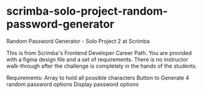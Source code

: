 # scrimba-solo-project-random-password-generator
Random Password Generator - Solo Project 2 at Scrimba

This is from Scrimba's Frontend Developer Career Path. You are provided with a figma design file and a set of requirements. 
There is no instructor walk-through after the challenge is completely in the hands of the students.

Requirements: 
Array to hold all possible characters
Button to Generate 4 random password options
Display password options
